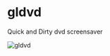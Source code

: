 # gldvd

Quick and Dirty dvd screensaver

![gldvd](https://github.com/jevarg/gldvd/assets/2744572/82437c66-2970-44c7-8757-3a0e07004344)
